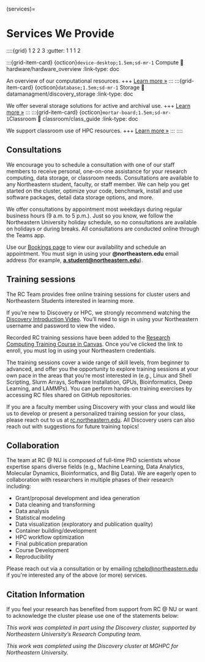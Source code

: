(services)=
# Services We Provide

::::{grid} 1 2 2 3
:gutter: 1 1 1 2


:::{grid-item-card} {octicon}`device-desktop;1.5em;sd-mr-1` Compute
:link: hardware/hardware_overview
:link-type: doc

An overview of our computational resources.
+++
[Learn more »](hardware/hardware-overview)
:::
:::{grid-item-card} {octicon}`database;1.5em;sd-mr-1` Storage
:link: datamanagment/discovery_storage
:link-type: doc

We offer several storage solutions for active and archival use.
+++
[Learn more »](datamanagment/data-storage)
:::
:::{grid-item-card} {octicon}`mortar-board;1.5em;sd-mr-1`Classroom
:link: classroom/class_guide
:link-type: doc

We support classroom use of HPC resources.
+++
[Learn more »](classroom/class-guide)
:::
::::

## Consultations

We encourage you to schedule a consultation with one of our staff members to receive personal, one-on-one assistance for your research computing, data storage, or classroom needs. Consultations are available to any Northeastern student, faculty, or staff member. We can help you get started on the cluster, optimize your code, benchmark, install and use software packages, detail data storage options, and more.

We offer consultations by appointment most weekdays during regular business hours (9 a.m. to 5 p.m.). Just so you know, we follow the Northeastern University holiday schedule, so no consultations are available on holidays or during breaks. All consultations are conducted online through the Teams app.

Use our [Bookings page](https://rc.northeastern.edu/support/consulting/) to view our availability and schedule an appointment. You must sign in using your **@northeastern.edu** email address (for example, **[a.student@northeastern.edu](mailto:a.student@northeastern.edu)**).


## Training sessions

The RC Team provides free online training sessions for cluster users and Northeastern Students interested in learning more.

If you’re new to Discovery or HPC, we strongly recommend watching the [Discovery Introduction Video](https://www.linkedin.com/checkpoint/enterprise/login/74653650?pathWildcard=74653650&application=learning&redirect=https%3A%2F%2Fwww%2Elinkedin%2Ecom%2Flearning%2Fcontent%2F1139340%3Fu%3D74653650).  You’ll need to sign in using your Northeastern username and password to view the video.

Recorded RC training sessions have been added to the [Research Computing Training Course in Canvas](https://northeastern.instructure.com/enroll/LNNCHN). Once you’ve clicked the link to enroll, you must log in using your Northeastern credentials.

The training sessions cover a wide range of skill levels, from beginner to advanced, and offer you the opportunity to explore training sessions at your own pace in the areas that you’re most interested in (e.g., Linux and Shell Scripting, Slurm Arrays, Software Installation, GPUs, Bioinformatics, Deep Learning, and LAMMPs). You can perform hands-on training exercises by accessing RC files shared on GitHub repositories.

If you are a faculty member using Discovery with your class and would like us to develop or present a personalized training session for your class, please reach out to us at [rc.northeastern.edu](https://nam12.safelinks.protection.outlook.com/?url=https%3A%2F%2Frc.northeastern.edu%2F&data=04%7C01%7Ct.ketchem%40NORTHEASTERN.EDU%7C0df6c43eab514b8a96c708da141e534c%7Ca8eec281aaa34daeac9b9a398b9215e7%7C0%7C0%7C637844417724461490%7CUnknown%7CTWFpbGZsb3d8eyJWIjoiMC4wLjAwMDAiLCJQIjoiV2luMzIiLCJBTiI6Ik1haWwiLCJXVCI6Mn0%3D%7C3000&sdata=KAEsJGBJg%2FwhHoPdAb%2B4JkkraL385D4mxEufV9AAi30%3D&reserved=0). All Discovery users can also reach out with suggestions for future training topics!

## Collaboration

The team at RC @ NU is composed of full-time PhD scientists whose expertise spans diverse fields (e.g., Machine Learning, Data Analytics, Molecular Dynamics, Bioinformatics, and Big Data). We are eagerly open to collaboration with researchers in multiple phases of their research including:

- Grant/proposal development and idea generation
- Data cleaning and transforming
- Data analysis
- Statistical modeling
- Data visualization (exploratory and publication quality)
- Container building/development
- HPC workflow optimization
- Final publication preparation
- Course Development
- Reproducibility

Please reach out via a consultation or by emailing rchelp@northeastern.edu if you're interested any of the above (or more) services.

## Citation Information

If you feel your research has benefited from support from RC @ NU or want to acknowledge the cluster please use one of the statements below:

*This work was completed in part using the Discovery cluster, supported by Northeastern University’s Research Computing team.*

*This work was completed using the Discovery cluster at MGHPC for Northeastern University.*
